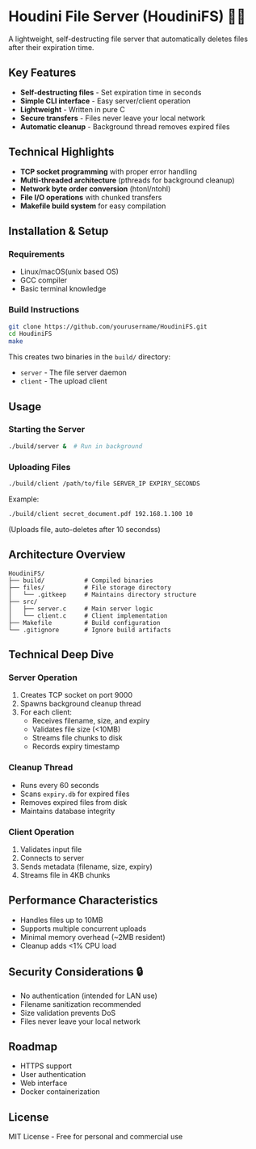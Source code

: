# Houdini File Server (HoudiniFS) 🧙‍♂
A lightweight, self-destructing file server that automatically deletes files after their expiration time.

## Key Features 

- **Self-destructing files** - Set expiration time in seconds
- **Simple CLI interface** - Easy server/client operation
- **Lightweight** - Written in pure C
- **Secure transfers** - Files never leave your local network
- **Automatic cleanup** - Background thread removes expired files

## Technical Highlights 

- **TCP socket programming** with proper error handling
- **Multi-threaded architecture** (pthreads for background cleanup)
- **Network byte order conversion** (htonl/ntohl)
- **File I/O operations** with chunked transfers
- **Makefile build system** for easy compilation

## Installation & Setup 

### Requirements
- Linux/macOS(unix based OS)
- GCC compiler
- Basic terminal knowledge

### Build Instructions
```bash
git clone https://github.com/yourusername/HoudiniFS.git
cd HoudiniFS
make
```

This creates two binaries in the `build/` directory:
* `server` - The file server daemon
* `client` - The upload client

## Usage 

### Starting the Server
```bash
./build/server &  # Run in background
```

### Uploading Files
```bash
./build/client /path/to/file SERVER_IP EXPIRY_SECONDS
```

Example:
```bash
./build/client secret_document.pdf 192.168.1.100 10
```

(Uploads file, auto-deletes after 10 secondss)

## Architecture Overview 
```
HoudiniFS/
├── build/           # Compiled binaries
├── files/           # File storage directory
│   └── .gitkeep     # Maintains directory structure
├── src/
│   ├── server.c     # Main server logic
│   └── client.c     # Client implementation
├── Makefile         # Build configuration
└── .gitignore       # Ignore build artifacts
```

## Technical Deep Dive 

### Server Operation
1. Creates TCP socket on port 9000
2. Spawns background cleanup thread
3. For each client:
   * Receives filename, size, and expiry
   * Validates file size (<10MB)
   * Streams file chunks to disk
   * Records expiry timestamp

### Cleanup Thread
* Runs every 60 seconds
* Scans `expiry.db` for expired files
* Removes expired files from disk
* Maintains database integrity

### Client Operation
1. Validates input file
2. Connects to server
3. Sends metadata (filename, size, expiry)
4. Streams file in 4KB chunks

## Performance Characteristics 
* Handles files up to 10MB
* Supports multiple concurrent uploads
* Minimal memory overhead (~2MB resident)
* Cleanup adds <1% CPU load

## Security Considerations 🔒
* No authentication (intended for LAN use)
* Filename sanitization recommended
* Size validation prevents DoS
* Files never leave your local network

## Roadmap 
* HTTPS support
* User authentication
* Web interface
* Docker containerization

## License 
MIT License - Free for personal and commercial use
